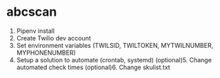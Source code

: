 # abcscan

1. Pipenv install
2. Create Twilio dev account
3. Set environment variables (TWILSID, TWILTOKEN, MYTWILNUMBER, MYPHONENUMBER)
4. Setup a solution to automate (crontab, systemd)
(optional)5. Change automated check times
(optional)6. Change skulist.txt